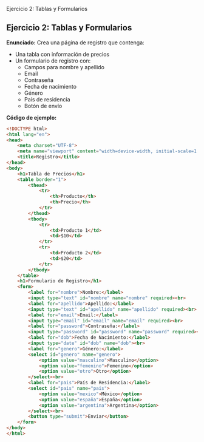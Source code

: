Ejercicio 2: Tablas y Formularios
## Ejercicio 2: Tablas y Formularios

**Enunciado:** Crea una página de registro que contenga:

-   Una tabla con información de precios
-   Un formulario de registro con:
    -   Campos para nombre y apellido
    -   Email
    -   Contraseña
    -   Fecha de nacimiento
    -   Género
    -   País de residencia
    -   Botón de envío

**Código de ejemplo:**

```html
<!DOCTYPE html>
<html lang="en">
<head>
    <meta charset="UTF-8">
    <meta name="viewport" content="width=device-width, initial-scale=1.0">
    <title>Registro</title>
</head>
<body>
    <h1>Tabla de Precios</h1>
    <table border="1">
        <thead>
            <tr>
                <th>Producto</th>
                <th>Precio</th>
            </tr>
        </thead>
        <tbody>
            <tr>
                <td>Producto 1</td>
                <td>$10</td>
            </tr>
            <tr>
                <td>Producto 2</td>
                <td>$20</td>
            </tr>
        </tbody>
    </table>
    <h1>Formulario de Registro</h1>
    <form>
        <label for="nombre">Nombre:</label>
        <input type="text" id="nombre" name="nombre" required><br>
        <label for="apellido">Apellido:</label>
        <input type="text" id="apellido" name="apellido" required><br>
        <label for="email">Email:</label>
        <input type="email" id="email" name="email" required><br>
        <label for="password">Contraseña:</label>
        <input type="password" id="password" name="password" required><br>
        <label for="dob">Fecha de Nacimiento:</label>
        <input type="date" id="dob" name="dob"><br>
        <label for="genero">Género:</label>
        <select id="genero" name="genero">
            <option value="masculino">Masculino</option>
            <option value="femenino">Femenino</option>
            <option value="otro">Otro</option>
        </select><br>
        <label for="pais">País de Residencia:</label>
        <select id="pais" name="pais">
            <option value="mexico">México</option>
            <option value="españa">España</option>
            <option value="argentina">Argentina</option>
        </select><br>
        <button type="submit">Enviar</button>
    </form>
</body>
</html>